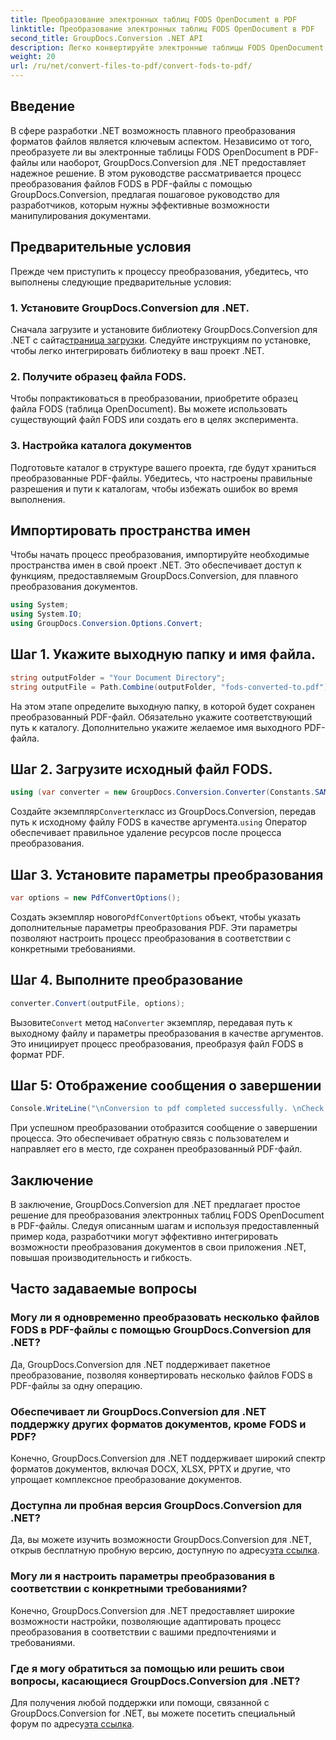 ```yaml
---
title: Преобразование электронных таблиц FODS OpenDocument в PDF
linktitle: Преобразование электронных таблиц FODS OpenDocument в PDF
second_title: GroupDocs.Conversion .NET API
description: Легко конвертируйте электронные таблицы FODS OpenDocument в PDF-файлы с помощью GroupDocs.Conversion для .NET. Усовершенствуйте свои .NET-приложения с помощью плавного преобразования документов.
weight: 20
url: /ru/net/convert-files-to-pdf/convert-fods-to-pdf/
---
```

## Введение
В сфере разработки .NET возможность плавного преобразования форматов файлов является ключевым аспектом. Независимо от того, преобразуете ли вы электронные таблицы FODS OpenDocument в PDF-файлы или наоборот, GroupDocs.Conversion для .NET предоставляет надежное решение. В этом руководстве рассматривается процесс преобразования файлов FODS в PDF-файлы с помощью GroupDocs.Conversion, предлагая пошаговое руководство для разработчиков, которым нужны эффективные возможности манипулирования документами.
## Предварительные условия
Прежде чем приступить к процессу преобразования, убедитесь, что выполнены следующие предварительные условия:
### 1. Установите GroupDocs.Conversion для .NET.
 Сначала загрузите и установите библиотеку GroupDocs.Conversion для .NET с сайта[страница загрузки](https://releases.groupdocs.com/conversion/net/). Следуйте инструкциям по установке, чтобы легко интегрировать библиотеку в ваш проект .NET.
### 2. Получите образец файла FODS.
Чтобы попрактиковаться в преобразовании, приобретите образец файла FODS (таблица OpenDocument). Вы можете использовать существующий файл FODS или создать его в целях эксперимента.
### 3. Настройка каталога документов
Подготовьте каталог в структуре вашего проекта, где будут храниться преобразованные PDF-файлы. Убедитесь, что настроены правильные разрешения и пути к каталогам, чтобы избежать ошибок во время выполнения.

## Импортировать пространства имен
Чтобы начать процесс преобразования, импортируйте необходимые пространства имен в свой проект .NET. Это обеспечивает доступ к функциям, предоставляемым GroupDocs.Conversion, для плавного преобразования документов.

```csharp
using System;
using System.IO;
using GroupDocs.Conversion.Options.Convert;
```
## Шаг 1. Укажите выходную папку и имя файла.
```csharp
string outputFolder = "Your Document Directory";
string outputFile = Path.Combine(outputFolder, "fods-converted-to.pdf");
```
На этом этапе определите выходную папку, в которой будет сохранен преобразованный PDF-файл. Обязательно укажите соответствующий путь к каталогу. Дополнительно укажите желаемое имя выходного PDF-файла.
## Шаг 2. Загрузите исходный файл FODS.
```csharp
using (var converter = new GroupDocs.Conversion.Converter(Constants.SAMPLE_FODS))
```
 Создайте экземпляр`Converter`класс из GroupDocs.Conversion, передав путь к исходному файлу FODS в качестве аргумента.`using` Оператор обеспечивает правильное удаление ресурсов после процесса преобразования.
## Шаг 3. Установите параметры преобразования
```csharp
var options = new PdfConvertOptions();
```
 Создать экземпляр нового`PdfConvertOptions` объект, чтобы указать дополнительные параметры преобразования PDF. Эти параметры позволяют настроить процесс преобразования в соответствии с конкретными требованиями.
## Шаг 4. Выполните преобразование
```csharp
converter.Convert(outputFile, options);
```
 Вызовите`Convert` метод на`Converter` экземпляр, передавая путь к выходному файлу и параметры преобразования в качестве аргументов. Это инициирует процесс преобразования, преобразуя файл FODS в формат PDF.
## Шаг 5: Отображение сообщения о завершении
```csharp
Console.WriteLine("\nConversion to pdf completed successfully. \nCheck output in {0}", outputFolder);
```
При успешном преобразовании отобразится сообщение о завершении процесса. Это обеспечивает обратную связь с пользователем и направляет его в место, где сохранен преобразованный PDF-файл.

## Заключение
В заключение, GroupDocs.Conversion для .NET предлагает простое решение для преобразования электронных таблиц FODS OpenDocument в PDF-файлы. Следуя описанным шагам и используя предоставленный пример кода, разработчики могут эффективно интегрировать возможности преобразования документов в свои приложения .NET, повышая производительность и гибкость.
## Часто задаваемые вопросы
### Могу ли я одновременно преобразовать несколько файлов FODS в PDF-файлы с помощью GroupDocs.Conversion для .NET?
Да, GroupDocs.Conversion для .NET поддерживает пакетное преобразование, позволяя конвертировать несколько файлов FODS в PDF-файлы за одну операцию.
### Обеспечивает ли GroupDocs.Conversion для .NET поддержку других форматов документов, кроме FODS и PDF?
Конечно, GroupDocs.Conversion для .NET поддерживает широкий спектр форматов документов, включая DOCX, XLSX, PPTX и другие, что упрощает комплексное преобразование документов.
### Доступна ли пробная версия GroupDocs.Conversion для .NET?
Да, вы можете изучить возможности GroupDocs.Conversion для .NET, открыв бесплатную пробную версию, доступную по адресу[эта ссылка](https://releases.groupdocs.com/).
### Могу ли я настроить параметры преобразования в соответствии с конкретными требованиями?
Конечно, GroupDocs.Conversion для .NET предоставляет широкие возможности настройки, позволяющие адаптировать процесс преобразования в соответствии с вашими предпочтениями и требованиями.
### Где я могу обратиться за помощью или решить свои вопросы, касающиеся GroupDocs.Conversion для .NET?
 Для получения любой поддержки или помощи, связанной с GroupDocs.Conversion for .NET, вы можете посетить специальный форум по адресу[эта ссылка](https://forum.groupdocs.com/c/conversion/11).